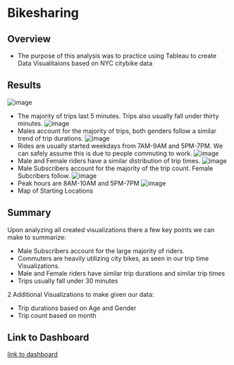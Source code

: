 # Bikesharing

## Overview
- The purpose of this analysis was to practice using Tableau to create Data Visualitaions based on NYC citybike data
## Results
![image](https://user-images.githubusercontent.com/111463407/208194212-5fcc6925-d820-49d2-95c8-fe4adffc6db1.png)
- The majority of trips last 5 minutes. Trips also usually fall under thirty minutes.
![image](https://user-images.githubusercontent.com/111463407/208194642-1ef04c39-6752-4cf0-8e9a-b0241cc58741.png)
- Males account for the majority of trips, both genders follow a similar trend of trip durations.
![image](https://user-images.githubusercontent.com/111463407/208194942-3a4e81c1-ec59-40c7-bedc-44cd1f1419ff.png)
- Rides are usually started weekdays from 7AM-9AM and 5PM-7PM. We can safely assume this is due to people commuting to work.
![image](https://user-images.githubusercontent.com/111463407/208195324-7aaba6dd-d89a-47f0-8966-65ed0821d692.png)
- Male and Female riders have a similar distribution of trip times.
![image](https://user-images.githubusercontent.com/111463407/208195632-caf819ad-a7ca-4359-838b-d6b2db021b8e.png)
- Male Subscribers account for the majority of the trip count. Female Subcribers follow.
![image](https://user-images.githubusercontent.com/111463407/208196712-fe4e47cf-7f36-4104-a101-d12d08e208ea.png)
- Peak hours are 8AM-10AM and 5PM-7PM
![image](https://user-images.githubusercontent.com/111463407/208196866-f6d65d89-d7fd-4520-ae71-edbe3901a66b.png)
- Map of Starting Locations
## Summary 
Upon analyzing all created visualizations there a few key points we can make to summarize:
- Male Subscribers account for the large majority of riders.
- Commuters are heavily utilizing city bikes, as seen in our trip time Visualizations. 
- Male and Female riders have similar trip durations and similar trip times
- Trips usually fall under 30 minutes

2 Additional Visualizations to make given our data:
- Trip durations based on Age and Gender
- Trip count based on month
## Link to Dashboard
[link to dashboard](https://public.tableau.com/app/profile/dominic.landicho/viz/Module15Challenge_16712264973430/Module15Challenge)
